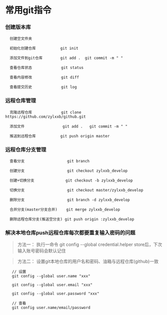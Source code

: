 # 常用git指令

### 创建版本库
~~~
  创建空文件夹  

  初始化创建仓库           git init  

  添加文件到git仓库        git add .  git commit -m " "

  查看仓库状态             git status  

  查看内容修改             git diff  

  查看提交历史             git log  
~~~

### 远程仓库管理
~~~
  克隆远程仓库             git clone https://github.com/zylxxb/github.git

  添加文件                 git add .   git commit -m " "

  推送到远程仓库           git push origin master
~~~

### 远程仓库分支管理
~~~
  查看分支                   git branch

  创建分支                   git checkout zylxxb_develop

  创建+切换分支              git checkout -b zylxxb_develop

  切换分支                   git checkout master/zylxxb_develop

  删除分支                   git branch -d zylxxb_develop

  合并分支(master分支合并)    git merge zylxxb_develop

  删除远程仓库分支(推送空分支) git push origin :zylxxb_develop
~~~

### 解决本地仓库push远程仓库每次都要重复输入密码的问题

>  方法一： 执行一命令 git config --global credential.helper store后，下次输入账号密码会默认记住

>  方法二： 设置git本地仓库的用户名和密码、油箱与远程仓库(github)一致

~~~
   // 设置
   git config --global user.name "xxx"

   git config --global user.email "xxx"

   git config --global user.password "xxx"

   // 查看
   git config user.name/email/password
~~~
